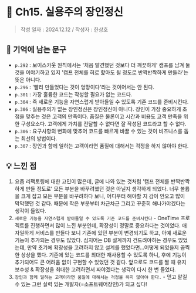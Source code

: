# 🔖 Ch15. 실용주의 장인정신

> 작성 일자 : 2024.12.12 / 작성자 : 한상호
## 💫 기억에 남는 문구
- `p.292` : 보이스카웃 원칙에서는 '처음 발견했던 것보다 더 깨끗하게' 캠프를 남겨 둘 것을 이야기하고 있지 '캠프 전체를 혀로 핥아도 될 정도로 반짝반짝하게 만들라'는 뜻은 아니다.
- `p.296` : '빨리 만들었다는 것이 엉망이다'라는 것이어서는 안 된다.
- `p.301` : 가장 훌륭한 코드는 작성할 필요가 없는 코드다.
- `p.304` : 즉 새로운 기능을 자연스럽게 받아들일 수 있도록 기존 코드를 준비시킨다.
- `p.306` : 실용주의가 없는 장인정신은 장인정신이 아니다. 장인이 가장 중요하게 초점을 맞추는 것은 고객의 만족이다. 품질은 물론이고 시간과 비용도 고객 만족을 위한 구성요소다. 고객에게 가치를 전달할 수 없다면 잘 작성된 코드라고 할 수 없다.
- `p.306` : 요구사항의 변화에 맞추어 코드를 빠르게 바꿀 수 있는 것이 비즈니스를 돕는 최선의 방법이다.
- `p.307` : 장인과 함께 일하는 고객이라면 품질에 대해서는 걱정을 하지 않아야 한다.

## 💡 느낀 점
1. 요즘 리팩토링에 대한 고민이 많은데, 글에 나와 있는 것처럼 '캠프 전체를 반짝반짝하게 만들 정도로' 모든 부분을 바꾸려했던 것은 아닐지 생각하게 되었다. 너무 볼륨을 크게 잡고 모든 부분을 바꾸려하다 보니, 어디부터 해야할 지 감이 안오고 많이 막막했던 것 같다. 때문에 작은 부분부터 차근차근 그리고 꾸준히 해나가야겠다는 생각이 들었다.
2. `새로운 기능을 자연스럽게 받아들일 수 있도록 기존 코드를 준비시킨다` - OneTime 프로젝트를 진행하면서 많이 느낀 부분인데, 확장성이 정말로 중요하다는 것이었다. 애자일하게 서비스를 만들다 보니 기존에 있던 부분이 변경되기도 하고, 아예 새로운 기능이 추가되는 경우도 많았다. 심지어는 DB 설계까지 건드려야하는 경우도 있었는데, 만약 초기에 확장성을 고려하지 않고 설계를 했었다면...어떻게 되었을지 끔찍한 상상을 했다. 기존에 있는 코드를 최대한 재사용할 수 있도록 하니, 후에 기능이 추가되어도 큰 어려움 없이 구현할 수 있었던 것 같다. 앞으로도 코드를 짤 때 유지보수성 & 확장성을 최대한 고려하면서 짜야겠다는 생각이 다시 한 번 들었다.
3. `장인과 함께 일하는 고객이라면 품질에 대해서는 걱정을 하지 않아야 한다.` - 믿고 맡길 수 있는 그런 실력 있는 개발자(=소프트웨어장인)가 되고 싶다! 
